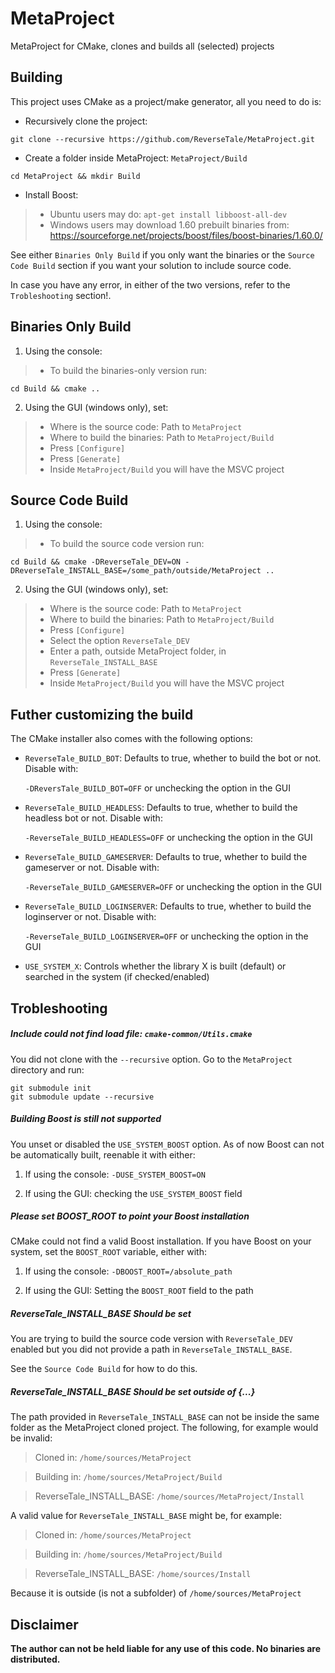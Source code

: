 # MetaProject
MetaProject for CMake, clones and builds all (selected) projects

## Building

This project uses CMake as a project/make generator, all you need to do is:

* Recursively clone the project:

`git clone --recursive https://github.com/ReverseTale/MetaProject.git`
 
* Create a folder inside MetaProject: `MetaProject/Build`

`cd MetaProject && mkdir Build`

* Install Boost:
> * Ubuntu users may do: `apt-get install libboost-all-dev`
> * Windows users may download 1.60 prebuilt binaries from: https://sourceforge.net/projects/boost/files/boost-binaries/1.60.0/

See either `Binaries Only Build` if you only want the binaries or the `Source Code Build` section if you want your solution to include source code.

In case you have any error, in either of the two versions, refer to the `Trobleshooting` section!.


Binaries Only Build
------------------

1. Using the console:
> * To build the binaries-only version run:

`cd Build && cmake ..`

2. Using the GUI (windows only), set: 
> * Where is the source code: Path to `MetaProject`
> * Where to build the binaries: Path to `MetaProject/Build`
> * Press `[Configure]`
> * Press `[Generate]`
> * Inside `MetaProject/Build` you will have the MSVC project


Source Code Build
------------------

1. Using the console:
> * To build the source code version run:

`cd Build && cmake -DReverseTale_DEV=ON -DReverseTale_INSTALL_BASE=/some_path/outside/MetaProject ..`

2. Using the GUI (windows only), set: 
> * Where is the source code: Path to `MetaProject`
> * Where to build the binaries: Path to `MetaProject/Build`
> * Press `[Configure]`
> * Select the option `ReverseTale_DEV`
> * Enter a path, outside MetaProject folder, in `ReverseTale_INSTALL_BASE`
> * Press `[Generate]`
> * Inside `MetaProject/Build` you will have the MSVC project


Futher customizing the build
----------------------------
The CMake installer also comes with the following options:

* `ReverseTale_BUILD_BOT`: Defaults to true, whether to build the bot or not. Disable with:

  `-DReversTale_BUILD_BOT=OFF` or unchecking the option in the GUI
  
* `ReverseTale_BUILD_HEADLESS`: Defaults to true, whether to build the headless bot or not. Disable with:

  `-ReverseTale_BUILD_HEADLESS=OFF` or unchecking the option in the GUI
  
* `ReverseTale_BUILD_GAMESERVER`: Defaults to true, whether to build the gameserver or not. Disable with:

  `-ReverseTale_BUILD_GAMESERVER=OFF` or unchecking the option in the GUI
  
* `ReverseTale_BUILD_LOGINSERVER`: Defaults to true, whether to build the loginserver or not. Disable with:

  `-ReverseTale_BUILD_LOGINSERVER=OFF` or unchecking the option in the GUI
   
* `USE_SYSTEM_X`: Controls whether the library X is built (default) or searched in the system (if checked/enabled)


Trobleshooting
--------------
##### Include could not find load file: `cmake-common/Utils.cmake`

You did not clone with the `--recursive` option. Go to the `MetaProject` directory and run:

```
git submodule init
git submodule update --recursive
```

##### Building Boost is still not supported

You unset or disabled the `USE_SYSTEM_BOOST` option. As of now Boost can not be automatically built, reenable it with either:

1. If using the console: `-DUSE_SYSTEM_BOOST=ON`

2. If using the GUI: checking the `USE_SYSTEM_BOOST` field

##### Please set BOOST_ROOT to point your Boost installation

CMake could not find a valid Boost installation. If you have Boost on your system, set the `BOOST_ROOT` variable, either with:

1. If using the console: `-DBOOST_ROOT=/absolute_path`

2. If using the GUI: Setting the `BOOST_ROOT` field to the path


##### ReverseTale_INSTALL_BASE Should be set

You are trying to build the source code version with `ReverseTale_DEV` enabled but you did not provide a path in `ReverseTale_INSTALL_BASE`.

See the `Source Code Build` for how to do this.


##### ReverseTale_INSTALL_BASE Should be set outside of {...}

The path provided in `ReverseTale_INSTALL_BASE` can not be inside the same folder as the MetaProject cloned project. The following, for example would be invalid:

> Cloned in: `/home/sources/MetaProject`

> Building in: `/home/sources/MetaProject/Build`

> ReverseTale_INSTALL_BASE: `/home/sources/MetaProject/Install`

A valid value for `ReverseTale_INSTALL_BASE` might be, for example:

> Cloned in: `/home/sources/MetaProject`

> Building in: `/home/sources/MetaProject/Build`

> ReverseTale_INSTALL_BASE: `/home/sources/Install`

Because it is outside (is not a subfolder) of `/home/sources/MetaProject`

## Disclaimer

**The author can not be held liable for any use of this code. No binaries are distributed.**

